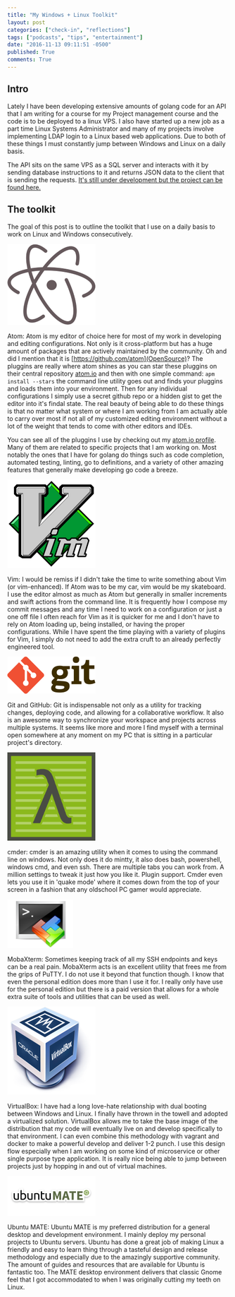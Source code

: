 ```yaml
---
title: "My Windows + Linux Toolkit"
layout: post
categories: ["check-in", "reflections"]
tags: ["podcasts", "tips", "entertainment"]
date: "2016-11-13 09:11:51 -0500"
published: True
comments: True
---
```


## Intro
Lately I have been developing extensive amounts of golang code for an API that I am writing for a course for my Project management course and the code is to be deployed to a linux VPS. I also have started up a new job as a part time Linux Systems Administrator and many of my projects involve implementing LDAP login to a Linux based web applications. Due to both of these things I must constantly jump between Windows and Linux on a daily basis.

The API sits on the same VPS as a SQL server and interacts with it by sending database instructions to it and returns JSON data to the client that is sending the requests. [It's still under development but the project can be found here.](http://github.com/derfoh/compromise)

## The toolkit
The goal of this post is to outline the toolkit that I use on a daily basis to work on Linux and Windows consecutively.


![AtomImage](/images/posts/atomImage.png)

Atom:
Atom is my editor of choice here for most of my work in developing and editing configurations. Not only is it cross-platform but has a huge amount of packages that are actively maintained by the community. Oh and did I mention that it is [https://github.com/atom](OpenSource)?
The pluggins are really where atom shines as you can star these pluggins on their central repository [atom.io](http://atom.io) and then with one simple command: `apm install --stars` the command line utility goes out and finds your pluggins and loads them into your environment. Then for any individual configurations I simply use a secret github repo or a hidden gist to get the editor into it's findal state. The real beauty of being able to do these things is that no matter what system or where I am working from I am actually able to carry over most if not all of my customized editing environment without a lot of the weight that tends to come with other editors and IDEs.

You can see all of the pluggins I use by checking out my [atom.io profile](https://atom.io/users/DerfOh/stars). Many of them are related to specific projects that I am working on. Most notably the ones that I have for golang do things such as code completion, automated testing, linting, go to definitions, and a variety of other amazing features that generally make developing go code a breeze.


![VimImage](/images/posts/VimImage.png)

Vim:
I would be remiss if I didn't take the time to write something about Vim (or vim-enhanced). If Atom was to be my car, vim would be my skateboard. I use the editor almost as much as Atom but generally in smaller increments and swift actions from the command line. It is frequently how I compose my commit messages and any time I need to work on a configuration or just a one off file I often reach for Vim as it is quicker for me and I don't have to rely on Atom loading up, being installed, or having the proper configurations. While I have spent the time playing with a variety of plugins for Vim, I simply do not need to add the extra cruft to an already perfectly engineered tool.


![GitImage](/images/posts/GitImage.png)

Git and GitHub:
Git is indispensable not only as a utility for tracking changes, deploying code, and allowing for a collaborative workflow. It also is an awesome way to synchronize your workspace and projects across multiple systems. It seems like more and more I find myself with a terminal open somewhere at any moment on my PC that is sitting in a particular project's directory.


![cmderImage](/images/posts/cmderImage.png)

cmder:
cmder is an amazing utility when it comes to using the command line on windows. Not only does it do mintty, it also does bash, powershell, windows cmd, and even ssh. There are multiple tabs you can work from. A million settings to tweak it just how you like it. Plugin support. Cmder even lets you use it in 'quake mode' where it comes down from the top of your screen in a fashion that any oldschool PC gamer would appreciate.


![MobaImage](/images/posts/MobaImage.png)

MobaXterm:
Sometimes keeping track of all my SSH endpoints and keys can be a real pain. MobaXterm acts is an excellent utility that frees me from the grips of PuTTY. I do not use it beyond that function though. I know that even the personal edition does more than I use it for. I really only have use for the personal edition but there is a paid version that allows for a whole extra suite of tools and utilities that can be used as well.


![VirtualBoxImage](/images/posts/VirtualBoxImage.png)

VirtualBox:
I have had a long love-hate relationship with dual booting between Windows and Linux. I finally have thrown in the towell and adopted a virtualized solution. VirtualBox allows me to take the base image of the distribution that my code will eventually live on and develop specifically to that environment. I can even combine this methodology with vagrant and docker to make a powerful develop and deliver 1-2 punch. I use this design flow especially when I am working on some kind of microservice or other single purpose type application. It is really nice being able to jump between projects just by hopping in and out of virtual machines.

![UbuntuImage](/images/posts/UbuntuImage.png)

Ubuntu MATE:
Ubuntu MATE is my preferred distribution for a general desktop and development environment. I mainly deploy my personal projects to Ubuntu servers. Ubuntu has done a great job of making Linux a friendly and easy to learn thing through a tasteful design and release methodology and especially due to the amazingly supportive community. The amount of guides and resources that are available for Ubuntu is fantastic too. The MATE desktop environment delivers that classic Gnome feel that I got accommodated to when I was originally cutting my teeth on Linux.
